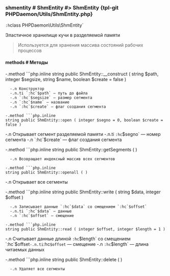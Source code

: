 ### shmentity # ShmEntity #> ShmEntity {tpl-git PHPDaemon/Utils/ShmEntity.php}

`:h`class PHPDaemon\Utils\ShmEntity`

Эластичное хранилище кучи в разделяемой памяти

> Используется для хранения массива состояний рабочих процессов

#### methods # Методы

 -.method ```php.inline
 string public ShmEntity::__construct ( string $path, integer $segsize, string $name, boolean $create = false )
 ```
   -.n Конструктор
   -.n.ti `:hc`$path` — путь до файла
   -.n `:hc`$segsize` — размер сегмента
   -.n `:hc`$name` — название
   -.n `:hc`$create` — флаг создания сегмента

 -.method ```php.inline
 string public ShmEntity::open ( integer $segno = 0, boolean $create = false )
 ```
   -.n Открывает сегмент разделяемой памяти
   -.n.ti `:hc`$segno` — номер сегмента
   -.n `:hc`$create` — флаг создания сегмента

 -.method ```php.inline
 string public ShmEntity::getSegments ( )
 ```
   -.n Возвращает индексный массив всех сегментов

 -.method ```php.inline
 string public ShmEntity::openall ( )
 ```
   -.n Открывает все сегменты

 -.method ```php.inline
 string public ShmEntity::write ( string $data, integer $offset )
 ```
   -.n Записывает данные `:hc`$data` со смещением `:hc`$offset`
   -.n.ti `:hc`$data` — данные
   -.n `:hc`$offset` — смещение

 -.method ```php.inline
 string public ShmEntity::read ( integer $offset, integer $length = 1 )
 ```
   -.n Считывает данные длиной `:hc`$length` со смещением `:hc`$offset`
   -.n.ti `:hc`$offset` — смещение
   -.n `:hc`$length` — длина читаемых данных

 -.method ```php.inline
 string public ShmEntity::delete ( )
 ```
   -.n Удаляет все сегменты
